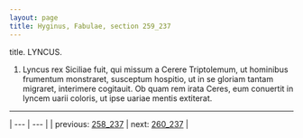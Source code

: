 ```yaml
---
layout: page
title: Hyginus, Fabulae, section 259_237
---
```


title. LYNCUS.



1. Lyncus rex Siciliae fuit, qui missum a Cerere Triptolemum, ut hominibus frumentum monstraret, susceptum hospitio, ut in se gloriam tantam migraret, interimere cogitauit. Ob quam rem irata Ceres, eum conuertit in lyncem uarii coloris, ut ipse uariae mentis extiterat.



---

| --- | --- |
| previous: [258_237](../258_237/) | next: [260_237](../260_237/) |